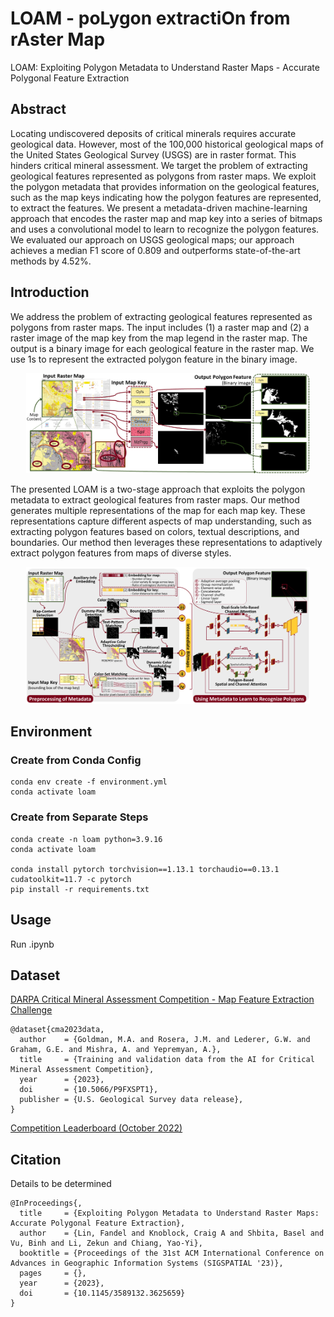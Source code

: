 # LOAM - poLygon extractiOn from rAster Map

LOAM: Exploiting Polygon Metadata to Understand Raster Maps - Accurate Polygonal Feature Extraction





## Abstract

Locating undiscovered deposits of critical minerals requires accurate geological data. However, most of the 100,000 historical geological maps of the United States Geological Survey (USGS) are in raster format. This hinders critical mineral assessment. We target the problem of extracting geological features represented as polygons from raster maps. We exploit the polygon metadata that provides information on the geological features, such as the map keys indicating how the polygon features are represented, to extract the features. We present a metadata-driven machine-learning approach that encodes the raster map and map key into a series of bitmaps and uses a convolutional model to learn to recognize the polygon features. We evaluated our approach on USGS geological maps; our approach achieves a median F1 score of 0.809 and outperforms state-of-the-art methods by 4.52\%.



## Introduction


We address the problem of extracting geological features represented as polygons from raster maps. The input includes (1) a raster map and (2) a raster image of the map key from the map legend in the raster map. The output is a binary image for each geological feature in the raster map. We use 1s to represent the extracted polygon feature in the binary image.

<p align="center" width="100%">
    <img width="90%" src="./Figure/loam_problem.png">
</p>


The presented LOAM is a two-stage approach that exploits the polygon metadata to extract geological features from raster maps. Our method generates multiple representations of the map for each map key. These representations capture different aspects of map understanding, such as extracting polygon features based on colors, textual descriptions, and boundaries. Our method then leverages these representations to adaptively extract polygon features from maps of diverse styles.

<p align="center" width="100%">
    <img width="90%" src="./Figure/loam_workflow.png">
</p>


## Environment

### Create from Conda Config

```
conda env create -f environment.yml
conda activate loam
```

### Create from Separate Steps
```
conda create -n loam python=3.9.16
conda activate loam

conda install pytorch torchvision==1.13.1 torchaudio==0.13.1 cudatoolkit=11.7 -c pytorch
pip install -r requirements.txt
```


## Usage

Run .ipynb



## Dataset

[DARPA Critical Mineral Assessment Competition - Map Feature Extraction Challenge](https://criticalminerals.darpa.mil/The-Competition)

```
@dataset{cma2023data,
  author    = {Goldman, M.A. and Rosera, J.M. and Lederer, G.W. and Graham, G.E. and Mishra, A. and Yepremyan, A.},
  title     = {Training and validation data from the AI for Critical Mineral Assessment Competition},
  year      = {2023},
  doi       = {10.5066/P9FXSPT1},
  publisher = {U.S. Geological Survey data release},
}
```

[Competition Leaderboard (October 2022)](https://web.archive.org/web/20221202080740/https://criticalminerals.darpa.mil/Leaderboard)



## Citation

Details to be determined

```
@InProceedings{,
  title     = {Exploiting Polygon Metadata to Understand Raster Maps: Accurate Polygonal Feature Extraction},
  author    = {Lin, Fandel and Knoblock, Craig A and Shbita, Basel and Vu, Binh and Li, Zekun and Chiang, Yao-Yi},
  booktitle = {Proceedings of the 31st ACM International Conference on Advances in Geographic Information Systems (SIGSPATIAL '23)},
  pages     = {},
  year      = {2023},
  doi       = {10.1145/3589132.3625659}
}
```
